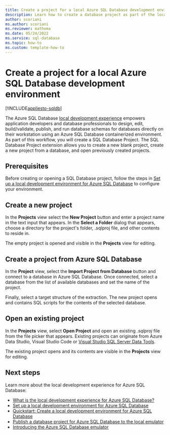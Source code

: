 ```yaml
---
title: Create a project for a local Azure SQL Database development environment
description: Learn how to create a database project as part of the local development experience for Azure SQL Database.
author: scoriani
ms.author: scoriani
ms.reviewer: mathoma
ms.date: 05/24/2022
ms.service: sql-database
ms.topic: how-to
ms.custom: template-how-to
---
```


# Create a project for a local Azure SQL Database development environment
[!INCLUDE[appliesto-sqldb](../includes/appliesto-sqldb.md)]

The Azure SQL Database [local development experience](local-dev-experience-overview.md) empowers application developers and database professionals to design, edit, build/validate, publish, and run database schemas for databases directly on their workstation using an Azure SQL Database containerized environment. As part of this workflow, you will create a SQL Database Project. The SQL Database Project extension allows you to create a new blank project, create a new project from a database, and open previously created projects. 

## Prerequisites

Before creating or opening a SQL Database project, follow the steps in [Set up a local development environment for Azure SQL Database](local-dev-experience-set-up-dev-environment.md) to configure your environment.

## Create a new project

In the **Projects** view select the **New Project** button and enter a project name in the text input that appears.  In the **Select a Folder** dialog that appears, choose a directory for the project's folder, .sqlproj file, and other contents to reside in.

The empty project is opened and visible in the **Projects** view for editing.

## Create a project from Azure SQL Database

In the **Project** view, select the **Import Project from Database** button and connect to a database in Azure SQL Database.  Once connected, select a database from the list of available databases and set the name of the project.

Finally, select a target structure of the extraction. The new project opens and contains SQL scripts for the contents of the selected database.

## Open an existing project

In the **Projects** view, select **Open Project** and open an existing *.sqlproj* file from the file picker that appears. Existing projects can originate from Azure Data Studio, Visual Studio Code or [Visual Studio SQL Server Data Tools](/sql/ssdt/sql-server-data-tools).

The existing project opens and its contents are visible in the **Projects** view for editing.

## Next steps

Learn more about the local development experience for Azure SQL Database:

- [What is the local development experience for Azure SQL Database?](local-dev-experience-overview.md)
- [Set up a local development environment for Azure SQL Database](local-dev-experience-set-up-dev-environment.md)
- [Quickstart: Create a local development environment for Azure SQL Database](local-dev-experience-quickstart.md)
- [Publish a database project for Azure SQL Database to the local emulator](local-dev-experience-publish-emulator.md)
- [Introducing the Azure SQL Database emulator](local-dev-experience-sql-database-emulator.md)
